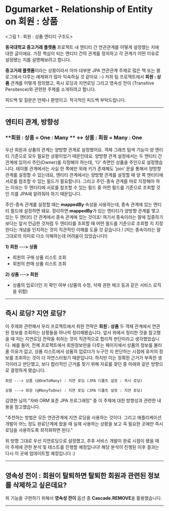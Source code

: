 # Dgumarket - Relationship of Entity on 회원 : 상품



<그림 1 : 회원 : 상품 엔티티 구조도> 

**동국대학교 중고거래 플랫폼** 프로젝트 내 엔티티 간 연관관계를 어떻게 설정했는 지에 대한 글이에요. 가장 핵심이 되는 엔티티 간의 관계를 정의하고 각 관계가 어떤 이유로 설정됐는 지를 설명해보려고 합니다.

**중고거래 플랫폼**이라는 상황이라서 아마 대부분 JPA 연관관계 주제로 많은 책 또는 블로그에서 다루는 예제와가 많아 익숙하실 것 같아요 :-) 저희 팀 프로젝트에서 **회원 : 상품** 관계를 어떻게 정의했고, 즉시 로딩과 지연로딩 그리고 영속성 전이 (Transitive Persitence)와 관련한 주제를 소개하려고 합니다.

피드백 및 질문은 언제나 환영이고. 적극적인 피드백 부탁드립니다.

___

## 엔티티 관계, 방향성

### **회원 : 상품 = One :  Many ** <-> 상품 : 회원 = Many : One

우선 회원과 상품의 관계는 양방향 관계로 설정했어요. 객체 그래프 탐색 기능이 양 엔티티 기준으로 모두 필요한 상황이었기 때문인데요. 양방향 관계 설정에서는 두 엔티티 간 관계에 있어서 주인(Owner)를 지정해야 하는데, '다' 측면인 상품을 주인으로 설정했습니다. 테이블 관계에서는 사실 한 쪽에만 외래 키가 존재해도 'join' 문을 통해서 양방향 관계를 설정할 수 있는데요, 엔티티 관계에서는 양방향 관계를 설정할 때 양 쪽 엔티티에 서로를 참조할 수 있는 필드가 필요합니다. 그리고 주인-종속 관계를 따로 지정해야 하는 이유는 두 엔티티에 서로를 참조할 수 있는 필드 중 어떤 필드를 기준으로 조회할 것인 지를 JPA에 알려줘야 하기 때문입니다.

주인-종속 관계를 설정할 때는 **mappedBy** 속성을 사용하는데, 종속 관계에 있는 엔티티 필드에 설정하면 돼요. 정리하면 **mappedBy**가 있는 엔티티가 양방향 관계를 맺고 있는 두 엔티티 간 관계에서 종속 관계에 있는 것이죠! 여기서 종속이라는 말에 집중하기 보다는 앞서 언급한 것처럼 두 엔티티를 조회할 때 어떤 필드를 기준으로 조회할 지 지정한다는 개념을 인지하는 것이 직관적인 이해를 도울 것 같습니다.! (저는 종속이라는 말 그대로의 의미로 다소 이해하는데 어려움이 있었습니다!)

**1) 회원 ---> 상품** 

- 회원의 구매 상품 리스트 조회
- 회원의 판매 상품 리스트 조회

**2) 상품 ---> 회원** 

- 상품의 업로더인 지 확인 여부 (상품의 수정, 삭제 권한 체크 등과 같은 서비스 로직을 위함)

___

## 즉시 로딩? 지연 로딩? 

이 주제와 관련해서 우리 프로젝트에서 취한 전략은 **회원 : 상품** 두 객체 관계에서 연관된 정보를 조회하는 상황들을 하나씩 정리해봤습니다. 앞서 위에서 정리한 것을 참고했을 때 저는 지연로딩 전략을 취하는 것이 직관적으로 합리적 판단이라고 생각했었습니다. 예를 들어, 전체 프로젝트에서 회원정보만을 다루는 페이지에서 상품의 정보를 불러올 이유가 없고, 상품 리스트에서 상품의 업로더가 누구인 지 판단하는 시점에 유저의 정보를 조회하는 것이 더 자연스러웠기 때문입니다. 하지만 이는 정확한 근거가 부족한 생각이라고 판단했고, 보다 합리적인 근거를 찾기 위해 자료를 찾던 중 아래와 같은 방향으로 결정하게 됐습니다.

```
회원 ---> 상품 (@OneToMany) : 지연 로딩 (JPA 디폴트 설정 : 즉시 로딩)

상품 ---> 회원 (@ManyToOne) : 지연 로딩 (JPA 디폴트 설정 : 지연 로딩)
```

 김영한 님의 "자바 ORM 표준 JPA 프로그래밍" 중 이 주제에 대한 방향성과 관련한 내용을 참고했습니다.

"추천하는 방법은 모든 연관관계에 지연 로딩을 사용하는 것이다. 그리고 애플리케이션 개발이 어느 정도 완료단계에 왔을 때 실제 사용하는 상황을 보고 꼭 필요한 곳에만 즉시 로딩을 사용하도록 최적화하면 된다."

위 방향 그대로 우선 지연로딩으로 설정했고, 추후 서비스 개발이 완료 시점이 됐을 때 이 주제에 관한 분석 및 테스트를 진행할 예정입니다! 해당 분석이 진행된 이후 결과는 다시 이 곳에 업데이트할 예정입니다 :)

___

## 영속성 전이 : 회원이 탈퇴하면 탈퇴한 회원과 관련된 정보를 삭제하고 싶은데요? 

위 기능을 구현하기 위해서 **영속성 전이** 옵션 중 **Cascade.REMOVE**을 활용했습니다. 

___








